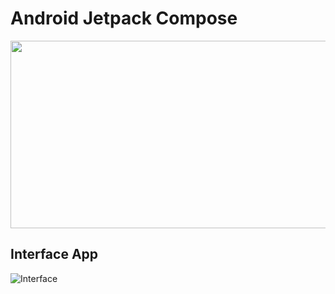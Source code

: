 # Android Jetpack Compose
<p align="center"><img src="https://www.gstatic.com/devrel-devsite/prod/vbad4fd6eb290ad214822e7a397f826be8dbcc36ca2a922ba48f41fb14286829c/android/images/lockup.svg" alt="" width="750" height="300"></p>

## Interface App

![Interface](https://imgur.com/a/cJJiqG3)